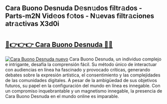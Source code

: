 ## Cara Buono Desnuda D𝚎sn𝚞dos filtr𝚊dos - Parts-m2N Vid𝚎os f𝚘tos - N𝚞evas filtr𝚊ciones atr𝚊ctivas X3d0i

# <h2><a href="http://mb1mbuq.tromn.icu/?c=Cara+Buono+Desnuda">🔗👉👉👉 Cara Buono Desnuda 🔗🔗</a></h2>

[![Cara Buono Desnuda nuevo](https://i.imgur.com/pEAQMta.gif)](http://mb1mbuq.tromn.icu/?c=Cara+Buono+Desnuda)
Cara Buono Desnuda, un individuo complejo e intrigante, desafía la comprensión fácil. Su método único de interactuar con audiencias en línea ha fascinado y provocado críticas, generando debates sobre la expresión artística, el consentimiento y las complejidades de las comunidades digitales. A pesar de la ambigüedad de sus objetivos futuros, su papel en la configuración del mundo en línea es innegable. Con un compromiso inquebrantable y un magnetismo innegable, la presencia de Cara Buono Desnuda en el mundo online es imparable.
